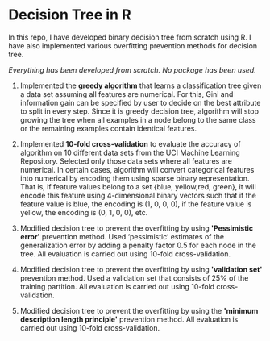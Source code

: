 # Decision Tree in R

In this repo, I have developed binary decision tree from scratch using R. I have also implemented various overfitting prevention methods for decision tree.

*Everything has been developed from scratch.* _*No package has been used.*_

1. Implemented the **greedy algorithm** that learns a classification tree given a data set assuming all features are numerical. For this, Gini and information gain can be specified by user to decide on the best attribute to split in every step. Since it is greedy decision tree, algorithm will stop growing the tree when all examples in a node belong to the same class or the remaining examples contain identical features.

2. Implemented **10-fold cross-validation** to evaluate the accuracy of algorithm on 10 different data sets from the UCI Machine Learning Repository. Selected only those data sets where all features are numerical. In certain cases, algorithm will convert categorical features into numerical by encoding them using sparse binary representation. That is, if feature values belong to a set {blue, yellow,red, green}, it will encode this feature using 4-dimensional binary vectors such that if the feature value is blue, the encoding is (1, 0, 0, 0), if the feature value is yellow, the encoding is (0, 1, 0, 0), etc.

3. Modified decision tree to prevent the overfitting by using **'Pessimistic error'** prevention method. Used ‘pessimistic’ estimates of the generalization error by adding a penalty factor 0.5 for each node in the tree. All evaluation is carried out using 10-fold cross-validation.

4. Modified decision tree to prevent the overfitting by using **'validation set'** prevention method. Used a validation set that consists of 25% of the training partition. All evaluation is carried out using 10-fold cross-validation.

5. Modified decision tree to prevent the overfitting by using the **'minimum description length principle'** prevention method. All evaluation is carried out using 10-fold cross-validation.
